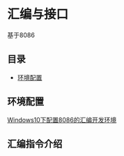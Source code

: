 # 汇编与接口
基于8086
## 目录
* [环境配置](#环境配置)

## 环境配置
[Windows10下配置8086的汇编开发环境](http://blog.csdn.net/doniexun/article/details/45438457)

## 汇编指令介绍
